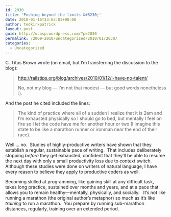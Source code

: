 ```yaml
---
id: 2030
title: 'Pushing beyond the limits &#8230;'
date: 2010-01-16T23:03:03+00:00
author: tedkirkpatrick
layout: post
guid: http://ucosp.wordpress.com/?p=2030
permalink: /2009-2010/uncategorized/2010/01/2030/
categories:
  - Uncategorized
---
```

C. Titus Brown wrote (on email, but I&#8217;m transferring the discussion to the blog):

> http://railstips.org/blog/archives/2010/01/12/i-have-no-talent/
> 
> No, not my blog &#8212; I&#8217;m not that modest &#8212; but good words nonetheless :).

And the post he cited included the lines:

> The kind of practice where all of a sudden I realize that it is 2am and I’m exhausted physically so I should go to bed, but mentally I feel on fire so I let the code have me for another hour or two (I imagine this state to be like a marathon runner or ironman near the end of their race).

Well &#8230; no.  Studies of highly-productive writers have shown that they establish a regular, sustainable pace of writing.  That includes deliberately stopping _before_ they get exhausted, confident that they&#8217;ll be able to resume the next day with only a small productivity loss due to context switch.  Although these studies were done on writers of natural language, I have every reason to believe they apply to productive coders as well.

Becoming skilled at programming, like gaining skill at any difficult task, takes long practice, sustained over months and years, and at a pace that allows you to remain healthy&#8212;mentally, physically, and socially.   It&#8217;s not like running a marathon (the original author&#8217;s metaphor) so much as it&#8217;s like _training_ to run a marathon.  You prepare by running sub-marathon distances, regularly, training over an extended period.